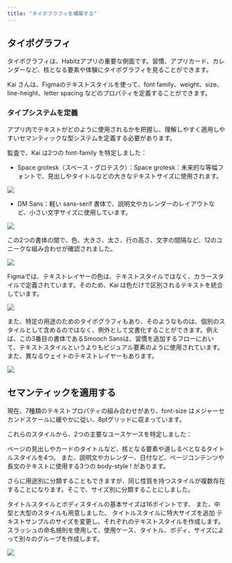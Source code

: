 ```yaml
---
title: "タイポフラフィを構築する"
---
```

## タイポグラフィ
タイポグラフィは、Habitzアプリの重要な側面です。習慣、アプリカード、カレンダーなど、核となる要素や体験にタイポグラフィを見ることができます。

Kai さんは、Figmaのテキストスタイルを使って、font family、weight、size、line-height、letter spacing などのプロパティを定義することができます。

### タイプシステムを定義
アプリ内でテキストがどのように使用されるかを把握し、理解しやすく適用しやすいセマンティックな型システムを定義する必要があります。

監査で、Kai は2つの font-family を特定しました：

- Space grotesk（スペース・グロテスク）：Space grotesk：未来的な等幅フォントで、見出しやタイトルなどの大きなテキストサイズに使用されます。

![](https://storage.googleapis.com/zenn-user-upload/50a557ef8b19-20230605.png)

- DM Sans：軽い sans-serif 書体で、説明文やカレンダーのレイアウトなど、小さい文字サイズに使用しています。

![](https://storage.googleapis.com/zenn-user-upload/aa2b7ca08ed9-20230605.png)

この2つの書体の間で、色、大きさ、太さ、行の高さ、文字の間隔など、12のユニークな組み合わせが確認されました。

![](https://storage.googleapis.com/zenn-user-upload/1cd29668e1e1-20230605.png)

Figmaでは、テキストレイヤーの色は、テキストスタイルではなく、カラースタイルで定義されています。そのため、Kai は色だけで区別されるテキストを統合しています。

![](https://storage.googleapis.com/zenn-user-upload/2878d3aeb280-20230605.png)

また、特定の用途のためのタイポグラフィもあり、そのようなものは、個別のスタイルとして含めるのではなく、例外として文書化することができます。例えば、この3番目の書体であるSmooch Sansは、習慣を追加するフローにおいて、テキストスタイルというよりもビジュアル要素のように使用されています。また、異なるウェイトのテキストレイヤーもあります。

![](https://storage.googleapis.com/zenn-user-upload/6094c86b933b-20230605.png)

## セマンティックを適用する
現在、7種類のテキストプロパティの組み合わせがあり、font-size はメジャーセカンドスケールに緩やかに従い、8ptグリッドに収まっています。

これらのスタイルから、2つの主要なユースケースを特定しました：

ページの見出しやカードのタイトルなど、核となる要素や道しるべとなるタイトルスタイルを4つ。
また、説明文やカレンダー、日付など、ページコンテンツや長文のテキストに使用する3つの body-style !
があります。

[](https://storage.googleapis.com/zenn-user-upload/0cb3139d78b5-20230605.png)

さらに用途別に分類することもできますが、同じ性質を持つスタイルが複数存在することになります。そこで、サイズ別に分類することにしました。

タイトルスタイルとボディスタイルの基本サイズは16ポイントです、
また、中型と大型のスタイルも用意しました、
タイトルスタイルに特大サイズを追加
テキストサンプルのサイズを変更し、それぞれのテキストスタイルを作成します。スラッシュの命名規則を使用して、使用ケース、タイトル、ボディ、サイズによって別々のグループを作成します。

![](https://storage.googleapis.com/zenn-user-upload/b1a41e539317-20230605.png)